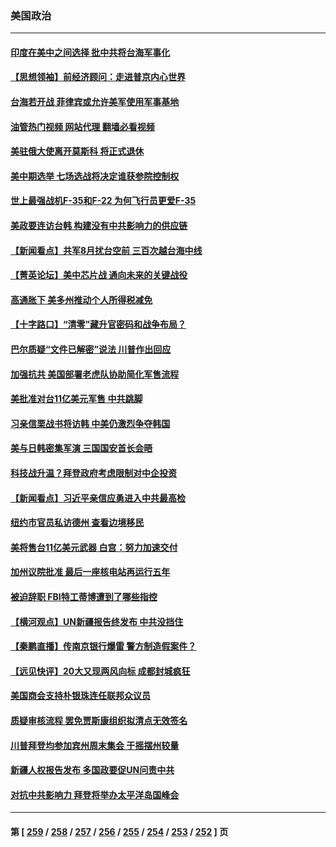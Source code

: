 ### 美国政治
---
#### [印度在美中之间选择 批中共将台海军事化](../../pages/ncid1078159/n13817426.md?09051245) 
#### [【思想领袖】前经济顾问：走进普京内心世界](../../pages/ncid1078159/n13799758.md?09051245) 
#### [台海若开战 菲律宾或允许美军使用军事基地](../../pages/ncid1078159/n13817337.md?09051245) 
#### [油管热门视频 网站代理 翻墙必看视频](http://209.222.30.114:81/youtube.html?09051245)
#### [美驻俄大使离开莫斯科 将正式退休](../../pages/ncid1078159/n13817314.md?09051245) 
#### [美中期选举 七场选战将决定谁获参院控制权](../../pages/ncid1078159/n13817262.md?09051245) 
#### [世上最强战机F-35和F-22 为何飞行员更爱F-35](../../pages/ncid1078159/n13814896.md?09051245) 
#### [美政要连访台韩 构建没有中共影响力的供应链](../../pages/ncid1078159/n13817079.md?09051245) 
#### [【新闻看点】共军8月扰台空前 三百次越台海中线](../../pages/ncid1078159/n13817009.md?09051245) 
#### [【菁英论坛】美中芯片战 通向未来的关键战役](../../pages/ncid1078159/n13817010.md?09051245) 
#### [高通胀下 美多州推动个人所得税减免](../../pages/ncid1078159/n13816966.md?09051245) 
#### [【十字路口】“清零”藏升官密码和战争布局？](../../pages/ncid1078159/n13816853.md?09051245) 
#### [巴尔质疑“文件已解密”说法 川普作出回应](../../pages/ncid1078159/n13816988.md?09051245) 
#### [加强抗共 美国部署老虎队协助简化军售流程](../../pages/ncid1078159/n13816978.md?09051245) 
#### [美批准对台11亿美元军售 中共跳脚](../../pages/ncid1078159/n13816926.md?09051245) 
#### [习亲信栗战书将访韩 中美仍激烈争夺韩国](../../pages/ncid1078159/n13816954.md?09051245) 
#### [美与日韩密集军演 三国国安首长会晤](../../pages/ncid1078159/n13816922.md?09051245) 
#### [科技战升温？拜登政府考虑限制对中企投资](../../pages/ncid1078159/n13816661.md?09051245) 
#### [【新闻看点】习近平亲信应勇进入中共最高检](../../pages/ncid1078159/n13816481.md?09051245) 
#### [纽约市官员私访德州 查看边境移民](../../pages/ncid1078159/n13816619.md?09051245) 
#### [美将售台11亿美元武器 白宫：努力加速交付](../../pages/ncid1078159/n13816609.md?09051245) 
#### [加州议院批准 最后一座核电站再运行五年](../../pages/ncid1078159/n13816504.md?09051245) 
#### [被迫辞职 FBI特工蒂博遭到了哪些指控](../../pages/ncid1078159/n13815592.md?09051245) 
#### [【横河观点】UN新疆报告终发布 中共没挡住](../../pages/ncid1078159/n13816447.md?09051245) 
#### [【秦鹏直播】传南京银行爆雷 警方制造假案件？](../../pages/ncid1078159/n13816478.md?09051245) 
#### [【远见快评】20大又现两风向标 成都封城疯狂](../../pages/ncid1078159/n13816482.md?09051245) 
#### [美国商会支持朴银珠连任联邦众议员](../../pages/ncid1078159/n13816458.md?09051245) 
#### [质疑审核流程 罢免贾斯康组织拟清点无效签名](../../pages/ncid1078159/n13816439.md?09051245) 
#### [川普拜登均参加宾州周末集会 于摇摆州较量](../../pages/ncid1078159/n13816361.md?09051245) 
#### [新疆人权报告发布 多国政要促UN问责中共](../../pages/ncid1078159/n13816425.md?09051245) 
#### [对抗中共影响力 拜登将举办太平洋岛国峰会](../../pages/ncid1078159/n13816412.md?09051245) 

---
#### 第 [ [259](./259.md?09051245) / [258](./258.md?09051245) / [257](./257.md?09051245) / [256](./256.md?09051245) / [255](./255.md?09051245) / [254](./254.md?09051245) / [253](./253.md?09051245) / [252](./252.md?09051245) ] 页
